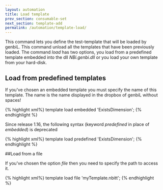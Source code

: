 ```yaml
---
layout: automation
title: Load template
prev_section: consumable-set
next_section: template-add
permalink: /automation/template-load/
---
```

This command lets you define the test-template that will be loaded by genbiL. This command unload all the templates that have been previously loaded. The command *load* has two options, you load from a predefined template embedded into the dll *NBi.genbi.dll* or you load your own template from your hard-disk.

## Load from predefined templates

If you've chosen an embedded template you must specify the name of this template. The name is the name displayed in the dropbox of genbiL without spaces!

{% highlight xml%}
template load embedded 'ExistsDimension';
{% endhighlight %}

Since release 1.16, the following syntax (keyword *predefined* in place of *embedded*) is deprecated

{% highlight xml%}
template load predefined 'ExistsDimension';
{% endhighlight %}

##Load from a file

If you've chosen the option *file* then you need to specify the path to access it.

{% highlight xml%}
template load file 'myTemplate.nbitt';
{% endhighlight %}
